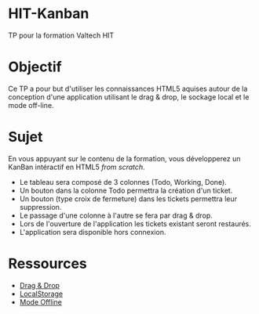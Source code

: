 HIT-Kanban
==========

TP pour la formation Valtech HIT

# Objectif

Ce TP a pour but d'utiliser les connaissances HTML5 aquises autour de la conception d'une application utilisant le
drag & drop, le sockage local et le mode off-line.

# Sujet

En vous appuyant sur le contenu de la formation, vous développerez un KanBan intéractif en HTML5 *from scratch*.
- Le tableau sera composé de 3 colonnes (Todo, Working, Done).
- Un bouton dans la colonne Todo permettra la création d'un ticket.
- Un bouton (type croix de fermeture) dans les tickets permettra leur suppression.
- Le passage d'une colonne à l'autre se fera par drag & drop.
- Lors de l'ouverture de l'application les tickets existant seront restaurés.
- L'application sera disponible hors connexion.

# Ressources

- [Drag & Drop](http://fr.openclassrooms.com/informatique/cours/dynamisez-vos-sites-web-avec-javascript/le-drag-drop-2)
- [LocalStorage](http://www.alsacreations.com/article/lire/1402-web-storage-localstorage-sessionstorage.html)
- [Mode Offline](http://sametmax.com/mode-le-manifeste-du-cache-du-mode-hors-ligne-pour-html5/)